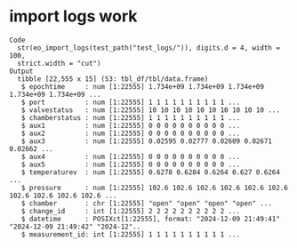 # import logs work

    Code
      str(eo_import_logs(test_path("test_logs/")), digits.d = 4, width = 100,
      strict.width = "cut")
    Output
      tibble [22,555 x 15] (S3: tbl_df/tbl/data.frame)
       $ epochtime     : num [1:22555] 1.734e+09 1.734e+09 1.734e+09 1.734e+09 1.734e+09 ...
       $ port          : num [1:22555] 1 1 1 1 1 1 1 1 1 1 ...
       $ valvestatus   : num [1:22555] 10 10 10 10 10 10 10 10 10 10 ...
       $ chamberstatus : num [1:22555] 1 1 1 1 1 1 1 1 1 1 ...
       $ aux1          : num [1:22555] 0 0 0 0 0 0 0 0 0 0 ...
       $ aux2          : num [1:22555] 0 0 0 0 0 0 0 0 0 0 ...
       $ aux3          : num [1:22555] 0.02595 0.02777 0.02609 0.02671 0.02662 ...
       $ aux4          : num [1:22555] 0 0 0 0 0 0 0 0 0 0 ...
       $ aux5          : num [1:22555] 0 0 0 0 0 0 0 0 0 0 ...
       $ temperaturev  : num [1:22555] 0.6278 0.6284 0.6264 0.627 0.6264 ...
       $ pressure      : num [1:22555] 102.6 102.6 102.6 102.6 102.6 102.6 102.6 102.6 102.6 102.6 ...
       $ chamber       : chr [1:22555] "open" "open" "open" "open" ...
       $ change_id     : int [1:22555] 2 2 2 2 2 2 2 2 2 2 ...
       $ datetime      : POSIXct[1:22555], format: "2024-12-09 21:49:41" "2024-12-09 21:49:42" "2024-12"..
       $ measurement_id: int [1:22555] 1 1 1 1 1 1 1 1 1 1 ...

